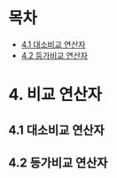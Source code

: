 # 목차

- [4.1 대소비교 연산자](#41-대소비교-연산자)
- [4.2 등가비교 연산자](#42-등가비교-연산자)

# 4. 비교 연산자

## 4.1 대소비교 연산자

## 4.2 등가비교 연산자
